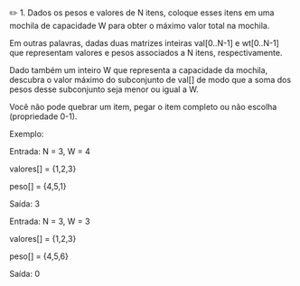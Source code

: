 :pencil2: 1. Dados os pesos e valores de N itens, coloque esses itens em uma mochila de capacidade W para obter o máximo valor total na mochila. 

Em outras palavras, dadas duas matrizes inteiras val[0..N-1] e wt[0..N-1] que representam valores e pesos associados a N itens, respectivamente. 

Dado também um inteiro W que representa a capacidade da mochila, descubra o valor máximo do subconjunto de val[] de modo que a soma dos pesos desse subconjunto seja menor ou igual a W. 

Você não pode quebrar um item, pegar o item completo ou não escolha (propriedade 0-1).

Exemplo:

Entrada: N = 3, W = 4

valores[] = {1,2,3}

peso[] = {4,5,1}

Saída: 3

Entrada: N = 3, W = 3

valores[] = {1,2,3}

peso[] = {4,5,6}

Saída: 0
